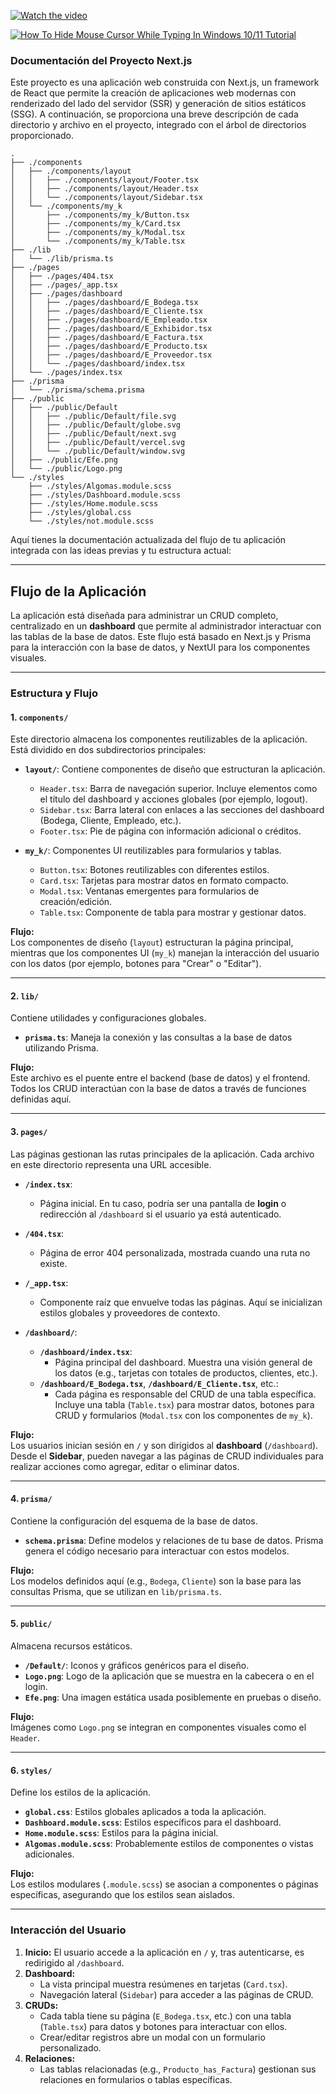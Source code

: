 [![Watch the video](https://raw.githubusercontent.com/yourusername/yourrepository/main/assets/thumbnail.jpg)](https://raw.githubusercontent.com/yourusername/yourrepository/main/assets/video.mp4)

[![How To Hide Mouse Cursor While Typing In Windows 10/11 Tutorial](https://www.google.com/url?sa=i&url=https%3A%2F%2Fsoundcloud.com%2Fngrocosmco%2Fla-mano-de-metal-de-buda&psig=AOvVaw2vbqepaThFOUFb8JgRvsgK&ust=1731892892730000&source=images&cd=vfe&opi=89978449&ved=0CBQQjRxqFwoTCMiDt_eZ4okDFQAAAAAdAAAAABAE)](https://www.youtube.com/watch?v=axaf1ZdVC-s&ab_channel=MDTechVideos)


### Documentación del Proyecto Next.js

Este proyecto es una aplicación web construida con Next.js, un framework de React que permite la creación de aplicaciones web modernas con renderizado del lado del servidor (SSR) y generación de sitios estáticos (SSG). A continuación, se proporciona una breve descripción de cada directorio y archivo en el proyecto, integrado con el árbol de directorios proporcionado.

```
.
├── ./components
│   ├── ./components/layout
│   │   ├── ./components/layout/Footer.tsx
│   │   ├── ./components/layout/Header.tsx
│   │   └── ./components/layout/Sidebar.tsx
│   └── ./components/my_k
│       ├── ./components/my_k/Button.tsx
│       ├── ./components/my_k/Card.tsx
│       ├── ./components/my_k/Modal.tsx
│       └── ./components/my_k/Table.tsx
├── ./lib
│   └── ./lib/prisma.ts
├── ./pages
│   ├── ./pages/404.tsx
│   ├── ./pages/_app.tsx
│   ├── ./pages/dashboard
│   │   ├── ./pages/dashboard/E_Bodega.tsx
│   │   ├── ./pages/dashboard/E_Cliente.tsx
│   │   ├── ./pages/dashboard/E_Empleado.tsx
│   │   ├── ./pages/dashboard/E_Exhibidor.tsx
│   │   ├── ./pages/dashboard/E_Factura.tsx
│   │   ├── ./pages/dashboard/E_Producto.tsx
│   │   ├── ./pages/dashboard/E_Proveedor.tsx
│   │   └── ./pages/dashboard/index.tsx
│   └── ./pages/index.tsx
├── ./prisma
│   └── ./prisma/schema.prisma
├── ./public
│   ├── ./public/Default
│   │   ├── ./public/Default/file.svg
│   │   ├── ./public/Default/globe.svg
│   │   ├── ./public/Default/next.svg
│   │   ├── ./public/Default/vercel.svg
│   │   └── ./public/Default/window.svg
│   ├── ./public/Efe.png
│   └── ./public/Logo.png
└── ./styles
    ├── ./styles/Algomas.module.scss
    ├── ./styles/Dashboard.module.scss
    ├── ./styles/Home.module.scss
    ├── ./styles/global.css
    └── ./styles/not.module.scss
```

Aquí tienes la documentación actualizada del flujo de tu aplicación integrada con las ideas previas y tu estructura actual:

---

## **Flujo de la Aplicación**

La aplicación está diseñada para administrar un CRUD completo, centralizado en un **dashboard** que permite al administrador interactuar con las tablas de la base de datos. Este flujo está basado en Next.js y Prisma para la interacción con la base de datos, y NextUI para los componentes visuales.

---

### **Estructura y Flujo**

#### **1. `components/`**
Este directorio almacena los componentes reutilizables de la aplicación. Está dividido en dos subdirectorios principales:
- **`layout/`**: Contiene componentes de diseño que estructuran la aplicación.
  - `Header.tsx`: Barra de navegación superior. Incluye elementos como el título del dashboard y acciones globales (por ejemplo, logout).
  - `Sidebar.tsx`: Barra lateral con enlaces a las secciones del dashboard (Bodega, Cliente, Empleado, etc.).
  - `Footer.tsx`: Pie de página con información adicional o créditos.
  
- **`my_k/`**: Componentes UI reutilizables para formularios y tablas.
  - `Button.tsx`: Botones reutilizables con diferentes estilos.
  - `Card.tsx`: Tarjetas para mostrar datos en formato compacto.
  - `Modal.tsx`: Ventanas emergentes para formularios de creación/edición.
  - `Table.tsx`: Componente de tabla para mostrar y gestionar datos.

**Flujo:**  
Los componentes de diseño (`layout`) estructuran la página principal, mientras que los componentes UI (`my_k`) manejan la interacción del usuario con los datos (por ejemplo, botones para "Crear" o "Editar").

---

#### **2. `lib/`**
Contiene utilidades y configuraciones globales.
- **`prisma.ts`**: Maneja la conexión y las consultas a la base de datos utilizando Prisma.

**Flujo:**  
Este archivo es el puente entre el backend (base de datos) y el frontend. Todos los CRUD interactúan con la base de datos a través de funciones definidas aquí.

---

#### **3. `pages/`**
Las páginas gestionan las rutas principales de la aplicación. Cada archivo en este directorio representa una URL accesible.

- **`/index.tsx`**:
  - Página inicial. En tu caso, podría ser una pantalla de **login** o redirección al `/dashboard` si el usuario ya está autenticado.
  
- **`/404.tsx`**:
  - Página de error 404 personalizada, mostrada cuando una ruta no existe.

- **`/_app.tsx`**:
  - Componente raíz que envuelve todas las páginas. Aquí se inicializan estilos globales y proveedores de contexto.

- **`/dashboard/`**:
  - **`/dashboard/index.tsx`**:
    - Página principal del dashboard. Muestra una visión general de los datos (e.g., tarjetas con totales de productos, clientes, etc.).
  - **`/dashboard/E_Bodega.tsx`**, **`/dashboard/E_Cliente.tsx`**, etc.:
    - Cada página es responsable del CRUD de una tabla específica. Incluye una tabla (`Table.tsx`) para mostrar datos, botones para CRUD y formularios (`Modal.tsx` con los componentes de `my_k`).

**Flujo:**  
Los usuarios inician sesión en `/` y son dirigidos al **dashboard** (`/dashboard`). Desde el **Sidebar**, pueden navegar a las páginas de CRUD individuales para realizar acciones como agregar, editar o eliminar datos.

---

#### **4. `prisma/`**
Contiene la configuración del esquema de la base de datos.
- **`schema.prisma`**: Define modelos y relaciones de tu base de datos. Prisma genera el código necesario para interactuar con estos modelos.

**Flujo:**  
Los modelos definidos aquí (e.g., `Bodega`, `Cliente`) son la base para las consultas Prisma, que se utilizan en `lib/prisma.ts`.

---

#### **5. `public/`**
Almacena recursos estáticos.
- **`/Default/`**: Iconos y gráficos genéricos para el diseño.
- **`Logo.png`**: Logo de la aplicación que se muestra en la cabecera o en el login.
- **`Efe.png`**: Una imagen estática usada posiblemente en pruebas o diseño.

**Flujo:**  
Imágenes como `Logo.png` se integran en componentes visuales como el `Header`.

---

#### **6. `styles/`**
Define los estilos de la aplicación.
- **`global.css`**: Estilos globales aplicados a toda la aplicación.
- **`Dashboard.module.scss`**: Estilos específicos para el dashboard.
- **`Home.module.scss`**: Estilos para la página inicial.
- **`Algomas.module.scss`**: Probablemente estilos de componentes o vistas adicionales.

**Flujo:**  
Los estilos modulares (`.module.scss`) se asocian a componentes o páginas específicas, asegurando que los estilos sean aislados.

---

### **Interacción del Usuario**
1. **Inicio:** El usuario accede a la aplicación en `/` y, tras autenticarse, es redirigido al `/dashboard`.
2. **Dashboard:**
   - La vista principal muestra resúmenes en tarjetas (`Card.tsx`).
   - Navegación lateral (`Sidebar`) para acceder a las páginas de CRUD.
3. **CRUDs:**
   - Cada tabla tiene su página (`E_Bodega.tsx`, etc.) con una tabla (`Table.tsx`) para datos y botones para interactuar con ellos.
   - Crear/editar registros abre un modal con un formulario personalizado.
4. **Relaciones:** 
   - Las tablas relacionadas (e.g., `Producto_has_Factura`) gestionan sus relaciones en formularios o tablas específicas.

